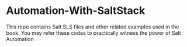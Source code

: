 # Automation-With-SaltStack
This repo contains Salt SLS files and other related examples used in the book. You may refer these codes to practically witness the power of Salt Automation
